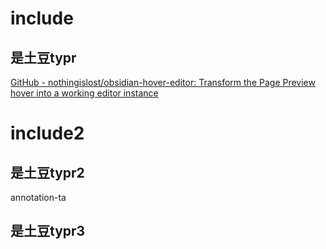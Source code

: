# include
## 是土豆typr
[GitHub - nothingislost/obsidian-hover-editor: Transform the Page Preview hover into a working editor instance](https://github.com/nothingislost/obsidian-hover-editor)
# include2
## 是土豆typr2
annotation-ta
## 是土豆typr3
